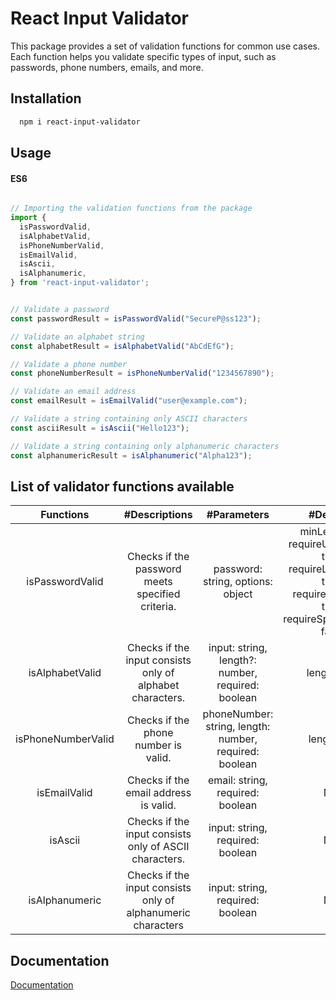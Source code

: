 
# React Input Validator

This package provides a set of validation functions for common use cases. Each function helps you validate specific types of input, such as passwords, phone numbers, emails, and more.




## Installation

```bash
  npm i react-input-validator

```
    
## Usage
#### ES6
```javascript

// Importing the validation functions from the package
import {
  isPasswordValid,
  isAlphabetValid,
  isPhoneNumberValid,
  isEmailValid,
  isAscii,
  isAlphanumeric,
} from 'react-input-validator';


// Validate a password
const passwordResult = isPasswordValid("SecureP@ss123");

// Validate an alphabet string
const alphabetResult = isAlphabetValid("AbCdEfG");

// Validate a phone number
const phoneNumberResult = isPhoneNumberValid("1234567890");

// Validate an email address
const emailResult = isEmailValid("user@example.com");

// Validate a string containing only ASCII characters
const asciiResult = isAscii("Hello123");

// Validate a string containing only alphanumeric characters
const alphanumericResult = isAlphanumeric("Alpha123");


```


## List of validator functions available


| Functions | #Descriptions | #Parameters | #Defaults |
| :---: | :---: | :---: | :---: |
| isPasswordValid | Checks if the password meets specified criteria. | password: string, options: object | minLength: 8, requireUppercase: true, requireLowercase: true, requireNumbers: true, requireSpecialChars: false | 
| isAlphabetValid | Checks if the input consists only of alphabet characters. | input: string, length?: number, required: boolean| length: null | 
| isPhoneNumberValid | Checks if the phone number is valid. |phoneNumber: string, length: number, required: boolean|length: 10| 
| isEmailValid | Checks if the email address is valid. |email: string, required: boolean|N/A| 
| isAscii | 	Checks if the input consists only of ASCII characters. |input: string, required: boolean|N/A| 
| isAlphanumeric | 	Checks if the input consists only of alphanumeric characters |input: string, required: boolean|N/A| 
## Documentation

[Documentation](https://github.com/Lovejotsaini/react-input-validator)

